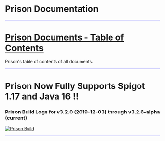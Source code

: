 # Prison Documentation

<hr style="height:1px; border:none; color:#aaf; background-color:#aaf;">


# [Prison Documents - Table of Contents](prison_docs_000_toc.md)

Prison's table of contents of all documents.


<hr style="height:1px; border:none; color:#aaf; background-color:#aaf;">

# Prison Now Fully Supports Spigot 1.17 and Java 16 !!

### Prison Build Logs for v3.2.0 (2019-12-03) through v3.2.6-alpha (current)

[![Prison Build](https://github.com/Simon-XzMC/WaffleNetworkPrison/actions/workflows/gradle.yml/badge.svg)](https://github.com/Simon-XzMC/WaffleNetworkPrison/actions/workflows/gradle.yml)




<hr style="height:1px; border:none; color:#aaf; background-color:#aaf;">

